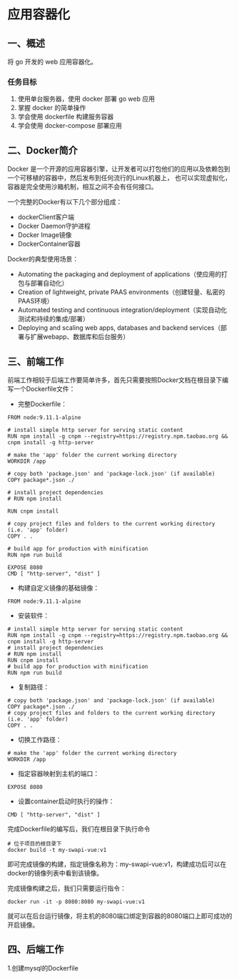 # 应用容器化

## 一、概述
将 go 开发的 web 应用容器化。

### 任务目标

1. 使用单台服务器，使用 docker 部署 go web 应用
2. 掌握 docker 的简单操作
3. 学会使用 dockerfile 构建服务容器
4. 学会使用 docker-compose 部署应用

## 二、Docker简介
Docker 是一个开源的应用容器引擎，让开发者可以打包他们的应用以及依赖包到一个可移植的容器中，然后发布到任何流行的Linux机器上，
也可以实现虚拟化，容器是完全使用沙箱机制，相互之间不会有任何接口。

一个完整的Docker有以下几个部分组成：
- dockerClient客户端
- Docker Daemon守护进程
- Docker Image镜像
- DockerContainer容器

Docker的典型使用场景：
- Automating the packaging and deployment of applications（使应用的打包与部署自动化）
- Creation of lightweight, private PAAS environments（创建轻量、私密的PAAS环境）
- Automated testing and continuous integration/deployment（实现自动化测试和持续的集成/部署）
- Deploying and scaling web apps, databases and backend services（部署与扩展webapp、数据库和后台服务）

## 三、前端工作
前端工作相较于后端工作要简单许多，首先只需要按照Docker文档在根目录下编写一个Dockerfile文件：

- 完整Dockerfile：
```shell
FROM node:9.11.1-alpine

# install simple http server for serving static content
RUN npm install -g cnpm --registry=https://registry.npm.taobao.org && cnpm install -g http-server

# make the 'app' folder the current working directory
WORKDIR /app

# copy both 'package.json' and 'package-lock.json' (if available)
COPY package*.json ./

# install project dependencies
# RUN npm install

RUN cnpm install

# copy project files and folders to the current working directory (i.e. 'app' folder)
COPY . .

# build app for production with minification
RUN npm run build

EXPOSE 8080
CMD [ "http-server", "dist" ]
```

- 构建自定义镜像的基础镜像：

``` shell
FROM node:9.11.1-alpine
```

- 安装软件：

``` shell
# install simple http server for serving static content
RUN npm install -g cnpm --registry=https://registry.npm.taobao.org && cnpm install -g http-server
# install project dependencies
# RUN npm install
RUN cnpm install
# build app for production with minification
RUN npm run build
```

- 复制路径：

``` shell
# copy both 'package.json' and 'package-lock.json' (if available)
COPY package*.json ./
# copy project files and folders to the current working directory (i.e. 'app' folder)
COPY . .
```

- 切换工作路径：

``` shell
# make the 'app' folder the current working directory
WORKDIR /app
```

- 指定容器映射到主机的端口：

``` shell
EXPOSE 8080
```

- 设置container启动时执行的操作：

``` shell
CMD [ "http-server", "dist" ]
```
完成Dockerfile的编写后，我们在根目录下执行命令 
```shell 
# 位于项目的根目录下
docker build -t my-swapi-vue:v1
```
即可完成镜像的构建，指定镜像名称为：my-swapi-vue:v1，构建成功后可以在docker的镜像列表中看到该镜像。

完成镜像构建之后，我们只需要运行指令：
```shell 
docker run -it -p 8080:8080 my-swapi-vue:v1
```
就可以在后台运行镜像，将主机的8080端口绑定到容器的8080端口上即可成功的开启镜像。

## 四、后端工作
1.创建mysql的Dockerfile
